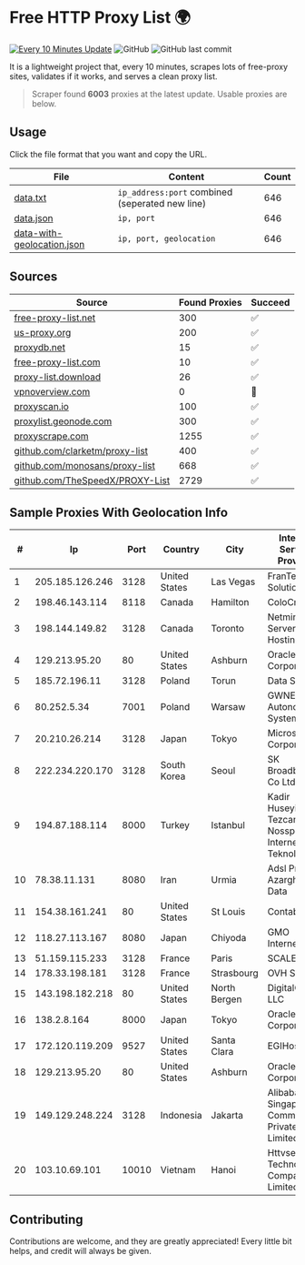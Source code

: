 
# Free HTTP Proxy List 🌍

[![Every 10 Minutes Update](https://github.com/mertguvencli/http-proxy-list/actions/workflows/main.yml/badge.svg?branch=main)](https://github.com/mertguvencli/http-proxy-list/actions/workflows/main.yml)
![GitHub](https://img.shields.io/github/license/mertguvencli/http-proxy-list)
![GitHub last commit](https://img.shields.io/github/last-commit/mertguvencli/http-proxy-list)

It is a lightweight project that, every 10 minutes, scrapes lots of free-proxy sites, validates if it works, and serves a clean proxy list.


> Scraper found **6003** proxies at the latest update. Usable proxies are below.

## Usage

Click the file format that you want and copy the URL.


|File|Content|Count|
|----|-------|-----|
|[data.txt](https://raw.githubusercontent.com/mertguvencli/http-proxy-list/main/proxy-list/data.txt)|`ip_address:port` combined (seperated new line)|646|
|[data.json](https://raw.githubusercontent.com/mertguvencli/http-proxy-list/main/proxy-list/data.json)|`ip, port`|646|
|[data-with-geolocation.json](https://raw.githubusercontent.com/mertguvencli/http-proxy-list/main/proxy-list/data-with-geolocation.json)|`ip, port, geolocation`|646|

## Sources

|Source|Found Proxies|Succeed|
|------|-------------|-------|
|[free-proxy-list.net](https://free-proxy-list.net)|300|✅|
|[us-proxy.org](https://www.us-proxy.org)|200|✅|
|[proxydb.net](http://proxydb.net)|15|✅|
|[free-proxy-list.com](https://free-proxy-list.com/?page=&port=&type%5B%5D=http&type%5B%5D=https&up_time=0&search=Search)|10|✅|
|[proxy-list.download](https://www.proxy-list.download/HTTP)|26|✅|
|[vpnoverview.com](https://vpnoverview.com/privacy/anonymous-browsing/free-proxy-servers)|0|🚫|
|[proxyscan.io](https://www.proxyscan.io)|100|✅|
|[proxylist.geonode.com](https://proxylist.geonode.com/api/proxy-list?limit=300&page=1&sort_by=lastChecked&sort_type=desc&protocols=http,https)|300|✅|
|[proxyscrape.com](https://api.proxyscrape.com/v2/?request=displayproxies&protocol=http&timeout=10000&country=all&ssl=all&anonymity=all)|1255|✅|
|[github.com/clarketm/proxy-list](https://raw.githubusercontent.com/clarketm/proxy-list/master/proxy-list-raw.txt)|400|✅|
|[github.com/monosans/proxy-list](https://raw.githubusercontent.com/monosans/proxy-list/main/proxies/http.txt)|668|✅|
|[github.com/TheSpeedX/PROXY-List](https://raw.githubusercontent.com/TheSpeedX/PROXY-List/master/http.txt)|2729|✅|


## Sample Proxies With Geolocation Info

|#|Ip|Port|Country|City|Internet Service Provider|
|-|--|----|-------|----|-------------------------|
|1|205.185.126.246|3128|United States|Las Vegas|FranTech Solutions|
|2|198.46.143.114|8118|Canada|Hamilton|ColoCrossing|
|3|198.144.149.82|3128|Canada|Toronto|Netminders Server Hosting|
|4|129.213.95.20|80|United States|Ashburn|Oracle Corporation|
|5|185.72.196.11|3128|Poland|Torun|Data Space|
|6|80.252.5.34|7001|Poland|Warsaw|GWNET Autonomus System|
|7|20.210.26.214|3128|Japan|Tokyo|Microsoft Corporation|
|8|222.234.220.170|3128|South Korea|Seoul|SK Broadband Co Ltd|
|9|194.87.188.114|8000|Turkey|Istanbul|Kadir Huseyin Tezcan Nosspeed Internet Teknolojileri|
|10|78.38.11.131|8080|Iran|Urmia|Adsl Project Azargharbi Data|
|11|154.38.161.241|80|United States|St Louis|Contabo Inc.|
|12|118.27.113.167|8080|Japan|Chiyoda|GMO Internet, Inc.|
|13|51.159.115.233|3128|France|Paris|SCALEWAY|
|14|178.33.198.181|3128|France|Strasbourg|OVH SAS|
|15|143.198.182.218|80|United States|North Bergen|DigitalOcean, LLC|
|16|138.2.8.164|8000|Japan|Tokyo|Oracle Corporation|
|17|172.120.119.209|9527|United States|Santa Clara|EGIHosting|
|18|129.213.95.20|80|United States|Ashburn|Oracle Corporation|
|19|149.129.248.224|3128|Indonesia|Jakarta|Alibaba.com Singapore E-Commerce Private Limited|
|20|103.10.69.101|10010|Vietnam|Hanoi|Httvserver Technology Company Limited|



## Contributing

Contributions are welcome, and they are greatly appreciated! Every
little bit helps, and credit will always be given.

